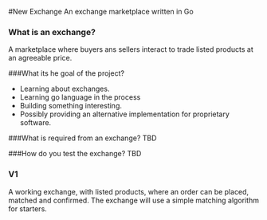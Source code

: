 #New Exchange
An exchange marketplace written in Go

### What is an exchange?
A marketplace where buyers ans sellers interact to trade listed products at an agreeable price.

###What its he goal of the project?
- Learning about exchanges.
- Learning go language in the process
- Building something interesting.
- Possibly providing an alternative implementation for proprietary software.

###What is required from an exchange?
TBD

###How do you test the exchange? 
TBD


### V1
A working exchange, with listed products, where an order can be placed, matched and confirmed. The exchange will use a simple matching algorithm for starters.

